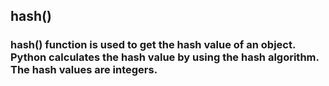 ## hash()

### hash() function is used to get the hash value of an object. Python calculates the hash value by using the hash algorithm. The hash values are integers.
